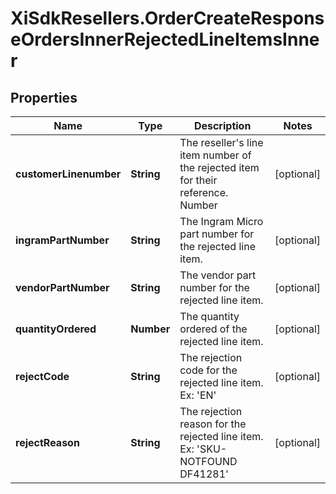 # XiSdkResellers.OrderCreateResponseOrdersInnerRejectedLineItemsInner

## Properties

Name | Type | Description | Notes
------------ | ------------- | ------------- | -------------
**customerLinenumber** | **String** | The reseller&#39;s line item number of the rejected item for their reference. Number | [optional] 
**ingramPartNumber** | **String** | The Ingram Micro part number for the rejected line item. | [optional] 
**vendorPartNumber** | **String** | The vendor part number for the rejected line item. | [optional] 
**quantityOrdered** | **Number** | The quantity ordered of the rejected line item. | [optional] 
**rejectCode** | **String** | The rejection code for the rejected line item. Ex: &#39;EN&#39;  | [optional] 
**rejectReason** | **String** | The rejection reason for the rejected line item. Ex: &#39;SKU-NOTFOUND    DF41281&#39;  | [optional] 


